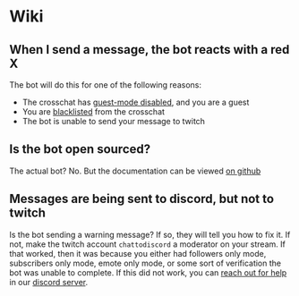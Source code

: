 # Wiki

## When I send a message, the bot reacts with a red X

The bot will do this for one of the following reasons:

- The crosschat has [guest-mode disabled](/#guest-only-mode), and you are a guest
- You are [blacklisted](/#blacklist) from the crosschat
- The bot is unable to send your message to twitch

## Is the bot open sourced?

The actual bot? No. But the documentation can be viewed [on github](https://github.com/cibere/chattotwitch-docs)

## Messages are being sent to discord, but not to twitch

Is the bot sending a warning message? If so, they will tell you how to fix it. If not, make the twitch account `chattodiscord` a moderator on your stream. If that worked, then it was because you either had followers only mode, subscribers only mode, emote only mode, or some sort of verification the bot was unable to complete. If this did not work, you can [reach out for help](https://discord.com/channels/986344051110473769/1019750029973540865) in our [discord server](https://discord.gg/pP4mKKbRvk).
